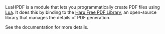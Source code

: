 LuaHPDF is a module that lets you programmatically create PDF files using
[Lua][1]. It does this by binding to the [Haru Free PDF Library][2], an
open-source library that manages the details of PDF generation.

See the documentation for more details.

[1]: http://www.lua.org/
[2]: http://libharu.org/
[3]: http://luahpdf.colloquiki.com/

